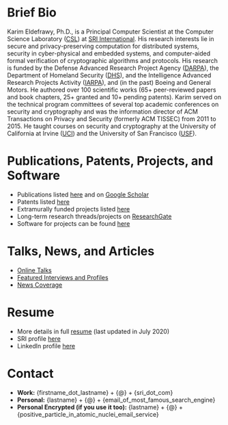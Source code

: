 # Brief Bio
Karim Eldefrawy, Ph.D., is a Principal Computer Scientist at the Computer Science Laboratory ([CSL](http://www.csl.sri.com/)) at [SRI International](https://www.sri.com/). His research interests lie in secure and privacy-preserving computation for distributed systems, security in cyber-physical and embedded systems, and computer-aided formal verification of cryptographic algorithms and protocols. His research is funded by the Defense Advanced Research Project Agency ([DARPA](https://www.darpa.mil/)), the Department of Homeland Security ([DHS](https://www.dhs.gov/science-and-technology)), and the Intelligence Advanced Research Projects Activity ([IARPA](https://www.iarpa.gov/)), and (in the past) Boeing and General Motors. He authored over 100 scientific works (65+ peer-reviewed papers and book chapters, 25+ granted and 10+ pending patents). Karim served on the technical program committees of several top academic conferences on security and cryptography and was the information director of ACM Transactions on Privacy and Security (formerly ACM TISSEC) from 2011 to 2015. He taught courses on security and cryptography at the University of California at Irvine ([UCI](https://www.ics.uci.edu/)) and the University of San Francisco ([USF](https://www.usfca.edu/)).


# Publications, Patents, Projects, and Software
* Publications listed [here](https://keldefrawy.github.io/pubs.html) and on [Google Scholar](http://bit.ly/2KIZaWF)
* Patents listed [here](https://keldefrawy.github.io/patents.html)
* Extramurally funded projects listed [here](https://keldefrawy.github.io/projects.html)
* Long-term research threads/projects on [ResearchGate](http://bit.ly/37tOPHZ)
* Software for projects can be found [here](https://keldefrawy.github.io/software.html)


# Talks, News, and Articles
* [Online Talks](https://keldefrawy.github.io/talks.html)
* [Featured Interviews and Profiles](https://keldefrawy.github.io/profiles.html)
* [News Coverage](https://keldefrawy.github.io/news.html)


# Resume
* More details in full [resume](https://keldefrawy.github.io/karim_resume.pdf) (last updated in July 2020)
* SRI profile [here](https://www.sri.com/bios/karim-eldefrawy/)
* LinkedIn profile [here](https://www.linkedin.com/pub/karim-eldefrawy/3/6b5/b70)


# Contact
* **Work:** {firstname_dot_lastname} + {@} + {sri_dot_com}
* **Personal:** {lastname} + {@} + {email_of_most_famous_search_engine}
* **Personal Encrypted (if you use it too):** {lastname} + {@} + {positive_particle_in_atomic_nuclei_email_service}














